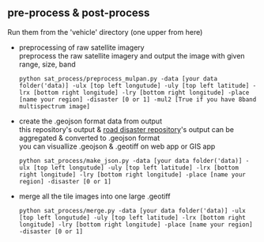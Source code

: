 ## pre-process & post-process
Run them from the 'vehicle' directory (one upper from here)
- preprocessing of raw satellite imagery  
    preprocess the raw satellite imagery and output the image with given range, size, band
    ```
    python sat_process/preprocess_mulpan.py -data [your data folder('data)] -ulx [top left longutude] -uly [top left latitude] -lrx [bottom right longitude] -lry [bottom right longitude] -place [name your region] -disaster [0 or 1] -mul2 [True if you have 8band multispectrum image]
    ```
- create the .geojson format data from output  
    this repository's output & [road disaster repository](https://github.com/yosuke-civil-tokyo/SAR_disaster_Tellus)'s output can be aggregated & converted to .geojson format  
    you can visuallize .geojson & .geotiff on web app or GIS app  
    ```
    python sat_process/make_json.py -data [your data folder('data)] -ulx [top left longutude] -uly [top left latitude] -lrx [bottom right longitude] -lry [bottom right longitude] -place [name your region] -disaster [0 or 1]
    ```
- merge all the tile images into one large .geotiff
    ```
    python sat_process/merge.py -data [your data folder('data)] -ulx [top left longutude] -uly [top left latitude] -lrx [bottom right longitude] -lry [bottom right longitude] -place [name your region] -disaster [0 or 1]
    ```